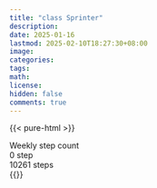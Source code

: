 ```yaml
---
title: "class Sprinter"
description: 
date: 2025-01-16
lastmod: 2025-02-10T18:27:30+08:00
image: 
categories: 
tags: 
math: 
license: 
hidden: false
comments: true
---
```

{{< pure-html >}}
<div class="chart-wrap vertical">
  <div class="title">Weekly step count</div>
  <div class="grid">
    <div class="bottom"> 0 step </div>
    <div class="bar" style="--bar-value:87%;" data-name="8942" title="02-04"></div>
    <div class="bar" style="--bar-value:0%;" data-name="29" title="02-05"></div>
    <div class="bar" style="--bar-value:67%;" data-name="6880" title="02-06"></div>
    <div class="bar" style="--bar-value:100%;" data-name="10261" title="02-07"></div>
    <div class="bar" style="--bar-value:65%;" data-name="6699" title="02-08"></div>
    <div class="bar" style="--bar-value:67%;" data-name="6856" title="02-09"></div>
    <div class="bar" style="--bar-value:0%;" data-name="0" title="02-10"></div>
<div class="top"> 10261 steps </div>
  </div>
</div>
{{</ pure-html >}}